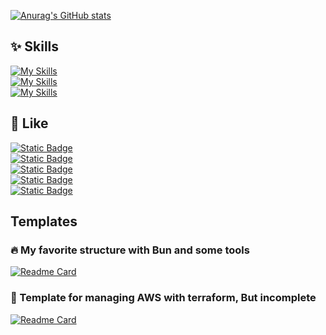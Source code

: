 [![Anurag's GitHub stats](https://github-readme-stats.vercel.app/api?username=kazeusagi&show_icons=true&theme=aura_dark)](https://github.com/kazeusagi)

## ✨ Skills

[![My Skills](https://skillicons.dev/icons?i=linux,aws,terraform,docker)](https://skillicons.dev)  
[![My Skills](https://skillicons.dev/icons?i=ts,bun,react,next,materialui,nestjs)](https://skillicons.dev)  
[![My Skills](https://skillicons.dev/icons?i=py,fastapi)](https://skillicons.dev)  

## 💖 Like

[![Static Badge](https://img.shields.io/badge/Bun-Very_fast_JS_runtime_and_more_tools_!-blue?logo=bun)](https://bun.sh/)  
[![Static Badge](https://img.shields.io/badge/Biome-Very_fast_Linter_and_Formatter_!-blue?logo=biome)](https://biomejs.dev/ja/)  
[![Static Badge](https://img.shields.io/badge/Lefthook-Simpler_and_Faster_Git_hooks_manager_!-blue?logo=lefthook&logoColor=red)](https://lefthook.dev/)  
[![Static Badge](https://img.shields.io/badge/👻Jotai-React--friendry_global_state_management_tool_!-blue)](https://jotai.org/)  
[![Static Badge](https://img.shields.io/badge/Hono-Simple_and_Powerful_web_framework_!-blue?logo=hono)](https://jotai.org/)  

## Templates

### 🔥 My favorite structure with Bun and some tools

[![Readme Card](https://github-readme-stats.vercel.app/api/pin/?username=kazeusagi&repo=bun-devcontainer-template&theme=github_dark_dimmed)](https://github.com/kazeusagi/bun-devcontainer-template)


### 🚧 Template for managing AWS with terraform, But incomplete
[![Readme Card](https://github-readme-stats.vercel.app/api/pin/?username=kazeusagi&repo=terraform-aws-template&theme=github_dark_dimmed)](https://github.com/kazeusagi/bun-devcontainer-template)
